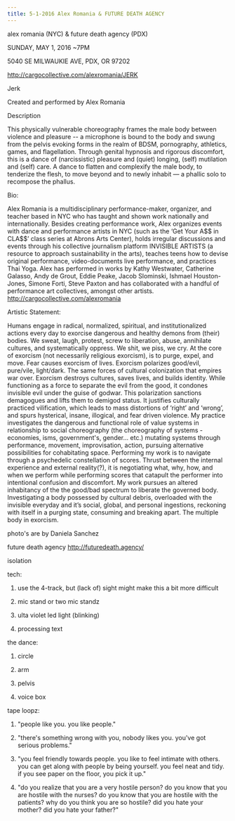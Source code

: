 ```yaml
---
title: 5-1-2016 Alex Romania & FUTURE DEATH AGENCY
---
```


alex romania (NYC) & future death agency (PDX)

SUNDAY, MAY 1, 2016 \~7PM

5040 SE MILWAUKIE AVE, PDX, OR 97202

<http://cargocollective.com/alexromania/JERK>

Jerk

Created and performed by Alex Romania

Description

This physically vulnerable choreography frames the male body between violence and pleasure -- a microphone is bound to the body and swung from the pelvis evoking forms in the realm of BDSM, pornography, athletics, games, and flagellation. Through genital hypnosis and rigorous discomfort, this is a dance of (narcissistic) pleasure and (quiet) longing, (self) mutilation and (self) care. A dance to flatten and complexify the male body, to tenderize the flesh, to move beyond and to newly inhabit — a phallic solo to recompose the phallus.

Bio:

Alex Romania is a multidisciplinary performance-maker, organizer, and teacher based in NYC who has taught and shown work nationally and internationally. Besides creating performance work, Alex organizes events with dance and performance artists in NYC (such as the ‘Get Your A\$\$ in CLA\$\$’ class series at Abrons Arts Center), holds irregular discussions and events through his collective journalism platform INVISIBLE ARTISTS (a resource to approach sustainability in the arts), teaches teens how to devise original performance, video-documents live performance, and practices Thai Yoga. Alex has performed in works by Kathy Westwater, Catherine Galasso, Andy de Grout, Eddie Peake, Jacob Slominski, Ishmael Houston-Jones, Simone Forti, Steve Paxton and has collaborated with a handful of performance art collectives, amongst other artists. <http://cargocollective.com/alexromania>

Artistic Statement:

Humans engage in radical, normalized, spiritual, and institutionalized actions every day to exorcise dangerous and healthy demons from (their) bodies. We sweat, laugh, protest, screw to liberation, abuse, annihilate cultures, and systematically oppress. We shit, we piss, we cry. At the core of exorcism (not necessarily religious exorcism), is to purge, expel, and move. Fear causes exorcism of lives. Exorcism polarizes good/evil, pure/vile, light/dark. The same forces of cultural colonization that empires war over. Exorcism destroys cultures, saves lives, and builds identity. While functioning as a force to separate the evil from the good, it condones invisible evil under the guise of godwar. This polarization sanctions demagogues and lifts them to demigod status. It justifies culturally practiced vilification, which leads to mass distortions of ‘right’ and ‘wrong’, and spurs hysterical, insane, illogical, and fear driven violence. My practice investigates the dangerous and functional role of value systems in relationship to social choreography (the choreography of systems - economies, isms, government's, gender... etc.) mutating systems through performance, movement, improvisation, action, pursuing alternative possibilities for cohabitating space. Performing my work is to navigate through a psychedelic constellation of scores. Thrust between the internal experience and external reality(?), it is negotiating what, why, how, and when we perform while performing scores that catapult the performer into intentional confusion and discomfort. My work pursues an altered inhabitancy of the the good/bad spectrum to liberate the governed body. Investigating a body possessed by cultural debris, overloaded with the invisible everyday and it’s social, global, and personal ingestions, reckoning with itself in a purging state, consuming and breaking apart. The multiple body in exorcism.

photo's are by Daniela Sanchez

future death agency <http://futuredeath.agency/>

isolation

tech:

1. use the 4-track, but (lack of) sight might make this a bit more difficult

2. mic stand or two mic standz

3. ulta violet led light (blinking)

4. processing text

the dance:

1. circle

2. arm

3. pelvis

4. voice box

tape loopz:

1. "people like you. you like people."

2. "there's something wrong with you, nobody likes you. you've got serious problems."

3. "you feel friendly towards people. you like to feel intimate with others. you can get along with people by being yourself. you feel neat and tidy. if you see paper on the floor, you pick it up."

4. "do you realize that you are a very hostile person? do you know that you are hostile with the nurses? do you know that you are hostile with the patients? why do you think you are so hostile? did you hate your mother? did you hate your father?"

